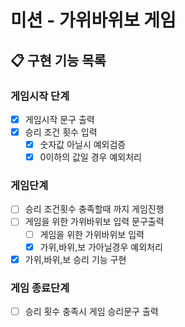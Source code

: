 # 미션 - 가위바위보 게임
## 📋 구현 기능 목록

### 게임시작 단계

- [x] 게임시작 문구 출력
- [x] 승리 조건 횟수 입력
  - [x] 숫자값 아닐시 예외검증
  - [x] 0이하의 값일 경우 예외처리
  
### 게임단계

- [ ] 승리 조건횟수 충족할때 까지 게임진행
- [ ] 게임을 위한 가위바위보 입력 문구출력
  - [ ] 게임을 위한 가위바위보 입력
  - [x] 가위,바위,보 가아닐경우 예외처리
- [x] 가위,바위,보 승리 기능 구현
### 게임 종료단계
- [ ] 승리 횟수 충족시 게임 승리문구 출력